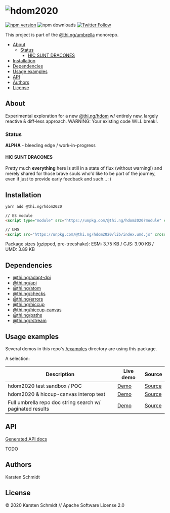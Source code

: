 <!-- This file is generated - DO NOT EDIT! -->

# ![hdom2020](https://media.thi.ng/umbrella/banners/thing-hdom2020.svg?3e965a03)

[![npm version](https://img.shields.io/npm/v/@thi.ng/hdom2020.svg)](https://www.npmjs.com/package/@thi.ng/hdom2020)
![npm downloads](https://img.shields.io/npm/dm/@thi.ng/hdom2020.svg)
[![Twitter Follow](https://img.shields.io/twitter/follow/thing_umbrella.svg?style=flat-square&label=twitter)](https://twitter.com/thing_umbrella)

This project is part of the
[@thi.ng/umbrella](https://github.com/thi-ng/umbrella/) monorepo.

- [About](#about)
  - [Status](#status)
    - [HIC SUNT DRACONES](#hic-sunt-dracones)
- [Installation](#installation)
- [Dependencies](#dependencies)
- [Usage examples](#usage-examples)
- [API](#api)
- [Authors](#authors)
- [License](#license)

## About

Experimental exploration for a new [@thi.ng/hdom](https://github.com/thi-ng/umbrella/tree/feature/hdom2020/packages/hdom) w/ entirely new, largely reactive & diff-less approach. WARNING: Your existing code WILL break!.

### Status

**ALPHA** - bleeding edge / work-in-progress

#### HIC SUNT DRACONES

Pretty much **everything** here is still in a state of flux (without
warning!) and merely shared for those brave souls who'd like to be part
of the journey, even if just to provide early feedback and such... :)

## Installation

```bash
yarn add @thi.ng/hdom2020
```

```html
// ES module
<script type="module" src="https://unpkg.com/@thi.ng/hdom2020?module" crossorigin></script>

// UMD
<script src="https://unpkg.com/@thi.ng/hdom2020/lib/index.umd.js" crossorigin></script>
```

Package sizes (gzipped, pre-treeshake): ESM: 3.75 KB / CJS: 3.90 KB / UMD: 3.89 KB

## Dependencies

- [@thi.ng/adapt-dpi](https://github.com/thi-ng/umbrella/tree/feature/hdom2020/packages/adapt-dpi)
- [@thi.ng/api](https://github.com/thi-ng/umbrella/tree/feature/hdom2020/packages/api)
- [@thi.ng/atom](https://github.com/thi-ng/umbrella/tree/feature/hdom2020/packages/atom)
- [@thi.ng/checks](https://github.com/thi-ng/umbrella/tree/feature/hdom2020/packages/checks)
- [@thi.ng/errors](https://github.com/thi-ng/umbrella/tree/feature/hdom2020/packages/errors)
- [@thi.ng/hiccup](https://github.com/thi-ng/umbrella/tree/feature/hdom2020/packages/hiccup)
- [@thi.ng/hiccup-canvas](https://github.com/thi-ng/umbrella/tree/feature/hdom2020/packages/hiccup-canvas)
- [@thi.ng/paths](https://github.com/thi-ng/umbrella/tree/feature/hdom2020/packages/paths)
- [@thi.ng/rstream](https://github.com/thi-ng/umbrella/tree/feature/hdom2020/packages/rstream)

## Usage examples

Several demos in this repo's
[/examples](https://github.com/thi-ng/umbrella/tree/feature/hdom2020/examples)
directory are using this package.

A selection:

| Description                                               | Live demo                                                  | Source                                                                                           |
| --------------------------------------------------------- | ---------------------------------------------------------- | ------------------------------------------------------------------------------------------------ |
| hdom2020 test sandbox / POC                               | [Demo](https://demo.thi.ng/umbrella/hdom2020-basics/)      | [Source](https://github.com/thi-ng/umbrella/tree/feature/hdom2020/examples/hdom2020-basics)      |
| hdom2020 & hiccup-canvas interop test                     | [Demo](https://demo.thi.ng/umbrella/hdom2020-lissajous/)   | [Source](https://github.com/thi-ng/umbrella/tree/feature/hdom2020/examples/hdom2020-lissajous)   |
| Full umbrella repo doc string search w/ paginated results | [Demo](https://demo.thi.ng/umbrella/hdom2020-search-docs/) | [Source](https://github.com/thi-ng/umbrella/tree/feature/hdom2020/examples/hdom2020-search-docs) |

## API

[Generated API docs](https://docs.thi.ng/umbrella/hdom2020/)

TODO

## Authors

Karsten Schmidt

## License

&copy; 2020 Karsten Schmidt // Apache Software License 2.0
